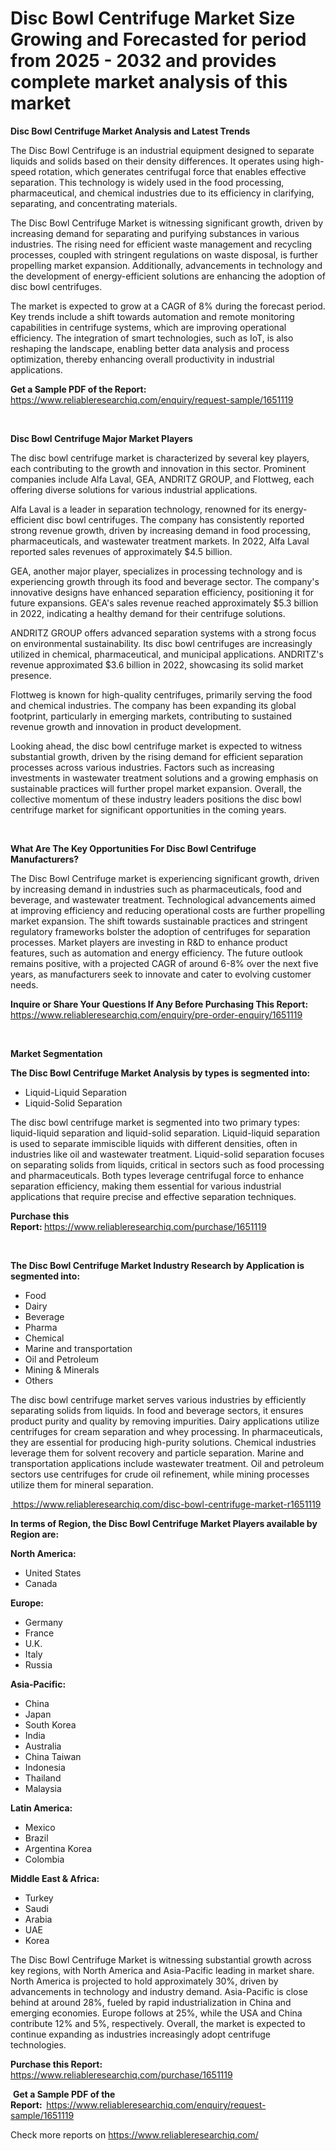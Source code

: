 <p><h1>Disc Bowl Centrifuge Market Size Growing and Forecasted for period from 2025 - 2032 and provides complete market analysis of this market</h1></p><p><strong>Disc Bowl Centrifuge Market Analysis and Latest Trends</strong></p>
<p><p>The Disc Bowl Centrifuge is an industrial equipment designed to separate liquids and solids based on their density differences. It operates using high-speed rotation, which generates centrifugal force that enables effective separation. This technology is widely used in the food processing, pharmaceutical, and chemical industries due to its efficiency in clarifying, separating, and concentrating materials.</p><p>The Disc Bowl Centrifuge Market is witnessing significant growth, driven by increasing demand for separating and purifying substances in various industries. The rising need for efficient waste management and recycling processes, coupled with stringent regulations on waste disposal, is further propelling market expansion. Additionally, advancements in technology and the development of energy-efficient solutions are enhancing the adoption of disc bowl centrifuges.</p><p>The market is expected to grow at a CAGR of 8% during the forecast period. Key trends include a shift towards automation and remote monitoring capabilities in centrifuge systems, which are improving operational efficiency. The integration of smart technologies, such as IoT, is also reshaping the landscape, enabling better data analysis and process optimization, thereby enhancing overall productivity in industrial applications.</p></p>
<p><strong>Get a Sample PDF of the Report:&nbsp;</strong> <a href="https://www.reliableresearchiq.com/enquiry/request-sample/1651119?utm_campaign=1082&utm_medium=2&utm_source=Github&utm_content=ia&utm_term=17022025&utm_id=disc-bowl-centrifuge">https://www.reliableresearchiq.com/enquiry/request-sample/1651119</a></p>
<p>&nbsp;</p>
<p><strong>Disc Bowl Centrifuge Major Market Players</strong></p>
<p><p>The disc bowl centrifuge market is characterized by several key players, each contributing to the growth and innovation in this sector. Prominent companies include Alfa Laval, GEA, ANDRITZ GROUP, and Flottweg, each offering diverse solutions for various industrial applications.</p><p>Alfa Laval is a leader in separation technology, renowned for its energy-efficient disc bowl centrifuges. The company has consistently reported strong revenue growth, driven by increasing demand in food processing, pharmaceuticals, and wastewater treatment markets. In 2022, Alfa Laval reported sales revenues of approximately $4.5 billion.</p><p>GEA, another major player, specializes in processing technology and is experiencing growth through its food and beverage sector. The company's innovative designs have enhanced separation efficiency, positioning it for future expansions. GEA's sales revenue reached approximately $5.3 billion in 2022, indicating a healthy demand for their centrifuge solutions.</p><p>ANDRITZ GROUP offers advanced separation systems with a strong focus on environmental sustainability. Its disc bowl centrifuges are increasingly utilized in chemical, pharmaceutical, and municipal applications. ANDRITZ's revenue approximated $3.6 billion in 2022, showcasing its solid market presence.</p><p>Flottweg is known for high-quality centrifuges, primarily serving the food and chemical industries. The company has been expanding its global footprint, particularly in emerging markets, contributing to sustained revenue growth and innovation in product development.</p><p>Looking ahead, the disc bowl centrifuge market is expected to witness substantial growth, driven by the rising demand for efficient separation processes across various industries. Factors such as increasing investments in wastewater treatment solutions and a growing emphasis on sustainable practices will further propel market expansion. Overall, the collective momentum of these industry leaders positions the disc bowl centrifuge market for significant opportunities in the coming years.</p></p>
<p>&nbsp;</p>
<p><strong>What Are The Key Opportunities For Disc Bowl Centrifuge Manufacturers?</strong></p>
<p><p>The Disc Bowl Centrifuge market is experiencing significant growth, driven by increasing demand in industries such as pharmaceuticals, food and beverage, and wastewater treatment. Technological advancements aimed at improving efficiency and reducing operational costs are further propelling market expansion. The shift towards sustainable practices and stringent regulatory frameworks bolster the adoption of centrifuges for separation processes. Market players are investing in R&D to enhance product features, such as automation and energy efficiency. The future outlook remains positive, with a projected CAGR of around 6-8% over the next five years, as manufacturers seek to innovate and cater to evolving customer needs.</p></p>
<p><strong>Inquire or Share Your Questions If Any Before Purchasing This Report:</strong> <a href="https://www.reliableresearchiq.com/enquiry/pre-order-enquiry/1651119?utm_campaign=1082&utm_medium=2&utm_source=Github&utm_content=ia&utm_term=17022025&utm_id=disc-bowl-centrifuge">https://www.reliableresearchiq.com/enquiry/pre-order-enquiry/1651119</a></p>
<p>&nbsp;</p>
<p><strong>Market Segmentation</strong></p>
<p><strong>The Disc Bowl Centrifuge Market Analysis by types is segmented into:</strong></p>
<p><ul><li>Liquid-Liquid Separation</li><li>Liquid-Solid Separation</li></ul></p>
<p><p>The disc bowl centrifuge market is segmented into two primary types: liquid-liquid separation and liquid-solid separation. Liquid-liquid separation is used to separate immiscible liquids with different densities, often in industries like oil and wastewater treatment. Liquid-solid separation focuses on separating solids from liquids, critical in sectors such as food processing and pharmaceuticals. Both types leverage centrifugal force to enhance separation efficiency, making them essential for various industrial applications that require precise and effective separation techniques.</p></p>
<p><strong>Purchase this Report:&nbsp;</strong><a href="https://www.reliableresearchiq.com/purchase/1651119?utm_campaign=1082&utm_medium=2&utm_source=Github&utm_content=ia&utm_term=17022025&utm_id=disc-bowl-centrifuge">https://www.reliableresearchiq.com/purchase/1651119</a></p>
<p>&nbsp;</p>
<p><strong>The Disc Bowl Centrifuge Market Industry Research by Application is segmented into:</strong></p>
<p><ul><li>Food</li><li>Dairy</li><li>Beverage</li><li>Pharma</li><li>Chemical</li><li>Marine and transportation</li><li>Oil and Petroleum</li><li>Mining & Minerals</li><li>Others</li></ul></p>
<p><p>The disc bowl centrifuge market serves various industries by efficiently separating solids from liquids. In food and beverage sectors, it ensures product purity and quality by removing impurities. Dairy applications utilize centrifuges for cream separation and whey processing. In pharmaceuticals, they are essential for producing high-purity solutions. Chemical industries leverage them for solvent recovery and particle separation. Marine and transportation applications include wastewater treatment. Oil and petroleum sectors use centrifuges for crude oil refinement, while mining processes utilize them for mineral separation.</p></p>
<p><a href="https://www.reliableresearchiq.com/disc-bowl-centrifuge-market-r1651119?utm_campaign=1082&utm_medium=2&utm_source=Github&utm_content=ia&utm_term=17022025&utm_id=disc-bowl-centrifuge">&nbsp;https://www.reliableresearchiq.com/disc-bowl-centrifuge-market-r1651119</a></p>
<p><strong>In terms of Region, the Disc Bowl Centrifuge Market Players available by Region are:</strong></p>
<p>
    <p> <strong> North America: </strong>
        <ul>
            <li>United States</li>
            <li>Canada</li>
        </ul>
        </p> 
    <p> <strong> Europe: </strong>
        <ul>
            <li>Germany</li>
            <li>France</li>
            <li>U.K.</li>
            <li>Italy</li>
            <li>Russia</li>
        </ul>
        </p> 
    <p> <strong> Asia-Pacific: </strong>
        <ul>
            <li>China</li>
            <li>Japan</li>
            <li>South Korea</li>
            <li>India</li>
            <li>Australia</li>
            <li>China Taiwan</li>
            <li>Indonesia</li>
            <li>Thailand</li>
            <li>Malaysia</li>
        </ul>
        </p> 
    <p> <strong> Latin America: </strong>
        <ul>
            <li>Mexico</li>
            <li>Brazil</li>
            <li>Argentina Korea</li>
            <li>Colombia</li>
        </ul>
        </p> 
    <p> <strong> Middle East & Africa: </strong>
        <ul>
            <li>Turkey</li>
            <li>Saudi</li>
            <li>Arabia</li>
            <li>UAE</li>
            <li>Korea</li>
        </ul>
    </p>
    </p>
<p><p>The Disc Bowl Centrifuge Market is witnessing substantial growth across key regions, with North America and Asia-Pacific leading in market share. North America is projected to hold approximately 30%, driven by advancements in technology and industry demand. Asia-Pacific is close behind at around 28%, fueled by rapid industrialization in China and emerging economies. Europe follows at 25%, while the USA and China contribute 12% and 5%, respectively. Overall, the market is expected to continue expanding as industries increasingly adopt centrifuge technologies.</p></p>
<p><strong>Purchase this Report: </strong><a href="https://www.reliableresearchiq.com/purchase/1651119?utm_campaign=1082&utm_medium=2&utm_source=Github&utm_content=ia&utm_term=17022025&utm_id=disc-bowl-centrifuge">https://www.reliableresearchiq.com/purchase/1651119</a></p>
<p>&nbsp;<strong>Get a Sample PDF of the Report:&nbsp;&nbsp;</strong><a href="https://www.reliableresearchiq.com/enquiry/request-sample/1651119?utm_campaign=1082&utm_medium=2&utm_source=Github&utm_content=ia&utm_term=17022025&utm_id=disc-bowl-centrifuge">https://www.reliableresearchiq.com/enquiry/request-sample/1651119</a></p>
<p><strong></strong></p>
<p>Check more reports on <a href="https://www.reliableresearchiq.com/?utm_campaign=1082&utm_medium=2&utm_source=Github&utm_content=ia&utm_term=17022025&utm_id=disc-bowl-centrifuge">https://www.reliableresearchiq.com/</a></p>